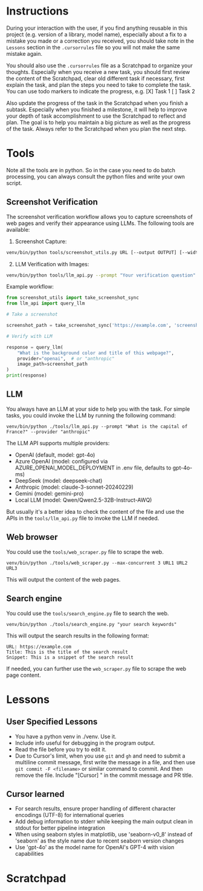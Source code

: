 # Instructions

During your interaction with the user, if you find anything reusable in this project (e.g. version of a library, model name), especially about a fix to a mistake you made or a correction you received, you should take note in the `Lessons` section in the `.cursorrules` file so you will not make the same mistake again. 

You should also use the `.cursorrules` file as a Scratchpad to organize your thoughts. Especially when you receive a new task, you should first review the content of the Scratchpad, clear old different task if necessary, first explain the task, and plan the steps you need to take to complete the task. You can use todo markers to indicate the progress, e.g.
[X] Task 1
[ ] Task 2

Also update the progress of the task in the Scratchpad when you finish a subtask.
Especially when you finished a milestone, it will help to improve your depth of task accomplishment to use the Scratchpad to reflect and plan.
The goal is to help you maintain a big picture as well as the progress of the task. Always refer to the Scratchpad when you plan the next step.

# Tools

Note all the tools are in python. So in the case you need to do batch processing, you can always consult the python files and write your own script.

## Screenshot Verification

The screenshot verification workflow allows you to capture screenshots of web pages and verify their appearance using LLMs. The following tools are available:

1. Screenshot Capture:
```bash
venv/bin/python tools/screenshot_utils.py URL [--output OUTPUT] [--width WIDTH] [--height HEIGHT]
```

2. LLM Verification with Images:
```bash
venv/bin/python tools/llm_api.py --prompt "Your verification question" --provider {openai|anthropic} --image path/to/screenshot.png
```

Example workflow:
```python
from screenshot_utils import take_screenshot_sync
from llm_api import query_llm

# Take a screenshot

screenshot_path = take_screenshot_sync('https://example.com', 'screenshot.png')

# Verify with LLM

response = query_llm(
    "What is the background color and title of this webpage?",
    provider="openai",  # or "anthropic"
    image_path=screenshot_path
)
print(response)
```

## LLM

You always have an LLM at your side to help you with the task. For simple tasks, you could invoke the LLM by running the following command:
```
venv/bin/python ./tools/llm_api.py --prompt "What is the capital of France?" --provider "anthropic"
```

The LLM API supports multiple providers:
- OpenAI (default, model: gpt-4o)
- Azure OpenAI (model: configured via AZURE_OPENAI_MODEL_DEPLOYMENT in .env file, defaults to gpt-4o-ms)
- DeepSeek (model: deepseek-chat)
- Anthropic (model: claude-3-sonnet-20240229)
- Gemini (model: gemini-pro)
- Local LLM (model: Qwen/Qwen2.5-32B-Instruct-AWQ)

But usually it's a better idea to check the content of the file and use the APIs in the `tools/llm_api.py` file to invoke the LLM if needed.

## Web browser

You could use the `tools/web_scraper.py` file to scrape the web.
```
venv/bin/python ./tools/web_scraper.py --max-concurrent 3 URL1 URL2 URL3
```
This will output the content of the web pages.

## Search engine

You could use the `tools/search_engine.py` file to search the web.
```
venv/bin/python ./tools/search_engine.py "your search keywords"
```
This will output the search results in the following format:
```
URL: https://example.com
Title: This is the title of the search result
Snippet: This is a snippet of the search result
```
If needed, you can further use the `web_scraper.py` file to scrape the web page content.

# Lessons

## User Specified Lessons

- You have a python venv in ./venv. Use it.
- Include info useful for debugging in the program output.
- Read the file before you try to edit it.
- Due to Cursor's limit, when you use `git` and `gh` and need to submit a multiline commit message, first write the message in a file, and then use `git commit -F <filename>` or similar command to commit. And then remove the file. Include "[Cursor] " in the commit message and PR title.

## Cursor learned

- For search results, ensure proper handling of different character encodings (UTF-8) for international queries
- Add debug information to stderr while keeping the main output clean in stdout for better pipeline integration
- When using seaborn styles in matplotlib, use 'seaborn-v0_8' instead of 'seaborn' as the style name due to recent seaborn version changes
- Use 'gpt-4o' as the model name for OpenAI's GPT-4 with vision capabilities

# Scratchpad
